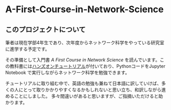 # A-First-Course-in-Network-Science

## このプロジェクトについて
筆者は現在学部4年生であり、次年度からネットワーク科学をやっている研究室に進学する予定です。

その準備として入門書 _A First Course in Network Science_ を読んでいます。この教科書には[ハンズオンチュートリアル](https://cambridgeuniversitypress.github.io/FirstCourseNetworkScience/)が付いており、PythonコードをJupyter Notebook で実行しながらネットワーク科学を勉強できます。

チュートリアルに取り組む中で、英語の勉強も兼ねて日本語に訳していけば、多くの人にとって取りかかりやすくなるかもしれないと思い立ち、和訳しながら進めることにしました。
多々間違いがあると思いますが、ご指摘いただけると助かります。